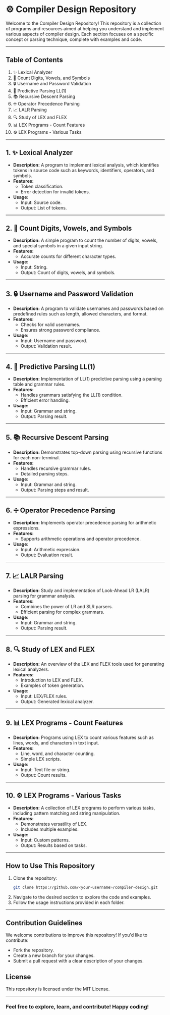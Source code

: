 # ⚙️ Compiler Design Repository

Welcome to the Compiler Design Repository! This repository is a collection of programs and resources aimed at helping you understand and implement various aspects of compiler design. Each section focuses on a specific concept or parsing technique, complete with examples and code.

---

## Table of Contents

1. ✨ Lexical Analyzer
2. 🔢 Count Digits, Vowels, and Symbols
3. 🔒 Username and Password Validation
4. 📘 Predictive Parsing LL(1)
5. 📚 Recursive Descent Parsing
6. ➗ Operator Precedence Parsing
7. 📈 LALR Parsing
8. 🔍 Study of LEX and FLEX
9. 📊 LEX Programs - Count Features
10. ⚙️ LEX Programs - Various Tasks

---

## 1. ✨ Lexical Analyzer
- **Description:**
  A program to implement lexical analysis, which identifies tokens in source code such as keywords, identifiers, operators, and symbols.
- **Features:**
  - Token classification.
  - Error detection for invalid tokens.
- **Usage:**
  - Input: Source code.
  - Output: List of tokens.

---

## 2. 🔢 Count Digits, Vowels, and Symbols
- **Description:**
  A simple program to count the number of digits, vowels, and special symbols in a given input string.
- **Features:**
  - Accurate counts for different character types.
- **Usage:**
  - Input: String.
  - Output: Count of digits, vowels, and symbols.

---

## 3. 🔒 Username and Password Validation
- **Description:**
  A program to validate usernames and passwords based on predefined rules such as length, allowed characters, and format.
- **Features:**
  - Checks for valid usernames.
  - Ensures strong password compliance.
- **Usage:**
  - Input: Username and password.
  - Output: Validation result.

---

## 4. 📘 Predictive Parsing LL(1)
- **Description:**
  Implementation of LL(1) predictive parsing using a parsing table and grammar rules.
- **Features:**
  - Handles grammars satisfying the LL(1) condition.
  - Efficient error handling.
- **Usage:**
  - Input: Grammar and string.
  - Output: Parsing result.

---

## 5. 📚 Recursive Descent Parsing
- **Description:**
  Demonstrates top-down parsing using recursive functions for each non-terminal.
- **Features:**
  - Handles recursive grammar rules.
  - Detailed parsing steps.
- **Usage:**
  - Input: Grammar and string.
  - Output: Parsing steps and result.

---

## 6. ➗ Operator Precedence Parsing
- **Description:**
  Implements operator precedence parsing for arithmetic expressions.
- **Features:**
  - Supports arithmetic operations and operator precedence.
- **Usage:**
  - Input: Arithmetic expression.
  - Output: Evaluation result.

---

## 7. 📈 LALR Parsing
- **Description:**
  Study and implementation of Look-Ahead LR (LALR) parsing for grammar analysis.
- **Features:**
  - Combines the power of LR and SLR parsers.
  - Efficient parsing for complex grammars.
- **Usage:**
  - Input: Grammar and string.
  - Output: Parsing result.

---

## 8. 🔍 Study of LEX and FLEX
- **Description:**
  An overview of the LEX and FLEX tools used for generating lexical analyzers.
- **Features:**
  - Introduction to LEX and FLEX.
  - Examples of token generation.
- **Usage:**
  - Input: LEX/FLEX rules.
  - Output: Generated lexical analyzer.

---

## 9. 📊 LEX Programs - Count Features
- **Description:**
  Programs using LEX to count various features such as lines, words, and characters in text input.
- **Features:**
  - Line, word, and character counting.
  - Simple LEX scripts.
- **Usage:**
  - Input: Text file or string.
  - Output: Count results.

---

## 10. ⚙️ LEX Programs - Various Tasks
- **Description:**
  A collection of LEX programs to perform various tasks, including pattern matching and string manipulation.
- **Features:**
  - Demonstrates versatility of LEX.
  - Includes multiple examples.
- **Usage:**
  - Input: Custom patterns.
  - Output: Results based on tasks.

---

## How to Use This Repository
1. Clone the repository:
   ```bash
   git clone https://github.com/<your-username>/compiler-design.git
   ```
2. Navigate to the desired section to explore the code and examples.
3. Follow the usage instructions provided in each folder.

---

## Contribution Guidelines
We welcome contributions to improve this repository! If you'd like to contribute:

- Fork the repository.
- Create a new branch for your changes.
- Submit a pull request with a clear description of your changes.

## License
This repository is licensed under the MIT License.

---

### Feel free to explore, learn, and contribute! Happy coding!

